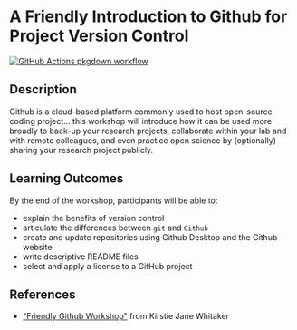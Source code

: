 
# A Friendly Introduction to Github for Project Version Control

<!-- badges: start -->
[![GitHub Actions pkgdown workflow](https://github.com/uf-repro/friendly-github-intro/workflows/pkgdown/badge.svg)](https://github.com/uf-repro/friendly-github-intro/actions?query=workflow%3Apkgdown)
<!-- badges: end -->

## Description

Github is a cloud-based platform commonly used to host open-source coding project... this workshop will introduce how it can be used more broadly to back-up your research projects, collaborate within your lab and with remote colleagues, and even practice open science by (optionally) sharing your research project publicly.

## Learning Outcomes

By the end of the workshop, participants will be able to:
* explain the benefits of version control
* articulate the differences between `git` and `Github`
* create and update repositories using Github Desktop and the Github website
* write descriptive README files
* select and apply a license to a GitHub project

## References

* ["Friendly Github Workshop"](https://kirstiejane.github.io/friendly-github-intro/) from Kirstie Jane Whitaker
